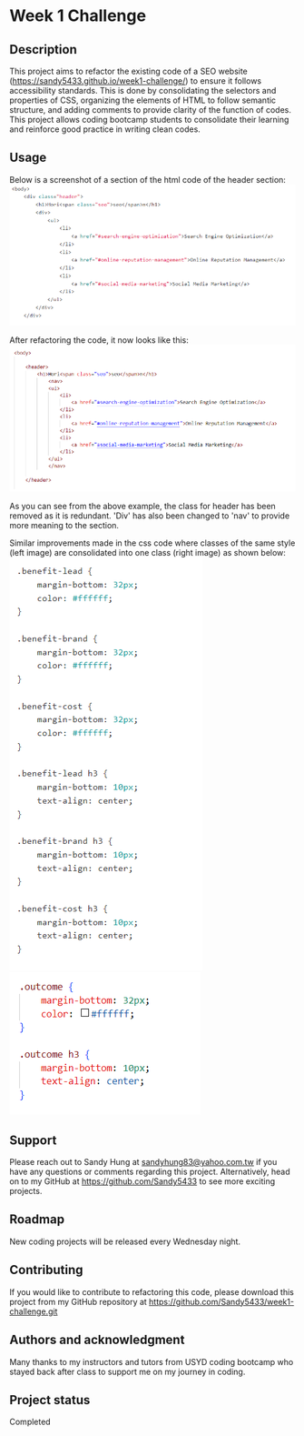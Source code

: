 # Week 1 Challenge


## Description

This project aims to refactor the existing code of a SEO website (https://sandy5433.github.io/week1-challenge/) to ensure it follows accessibility standards. This is done by consolidating the selectors and properties of CSS, organizing the elements of HTML to follow semantic structure, and adding comments to provide clarity of the function of codes. This project allows coding bootcamp students to consolidate their learning and reinforce good practice in writing clean codes.


## Usage

Below is a screenshot of a section of the html code of the header section:
![alt="header-before"](Assets/images/header-before.png)

After refactoring the code, it now looks like this:
![alt="header-after"](Assets/images/header-after.png)

As you can see from the above example, the class for header has been removed as it is redundant. 'Div' has also been changed to 'nav' to provide more meaning to the section. 

Similar improvements made in the css code where classes of the same style (left image) are consolidated into one class (right image) as shown below:
![alt="css-before"](Assets/images/css-before.png)
![alt="css-after"](Assets/images/css-after.png)

## Support

Please reach out to Sandy Hung at sandyhung83@yahoo.com.tw if you have any questions or comments regarding this project. Alternatively, head on to my GitHub at https://github.com/Sandy5433 to see more exciting projects.

## Roadmap

New coding projects will be released every Wednesday night.

## Contributing

If you would like to contribute to refactoring this code, please download this project from my GitHub repository at https://github.com/Sandy5433/week1-challenge.git 

## Authors and acknowledgment

Many thanks to my instructors and tutors from USYD coding bootcamp who stayed back after class to support me on my journey in coding.


## Project status

Completed
